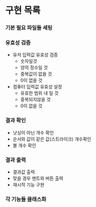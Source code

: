 구현 목록
=======

### 기본 필요 파일들 세팅

### 유효성 검증
- 유저 입력값 유효성 검증
  - 숫자일것
  - 양의 정수일 것
  - 중복값이 없을 것
  - 0이 없을 것
- 컴퓨터 입력값 유효성 설정
  - 유효한 범위 내 일 것 
  - 중복되지않을 것
  - 0이 없을 것

### 결과 확인

- 낫싱이 아닌 개수 확인
- 순서와 값이 같은 값(스트라이크) 개수확인
- 볼 개수 확인

### 결과 출력
- 결과값 출력
- 맞을 경우 멘트와 버튼 출력
- 재시작 기능 구현

### 각 기능들 클래스화